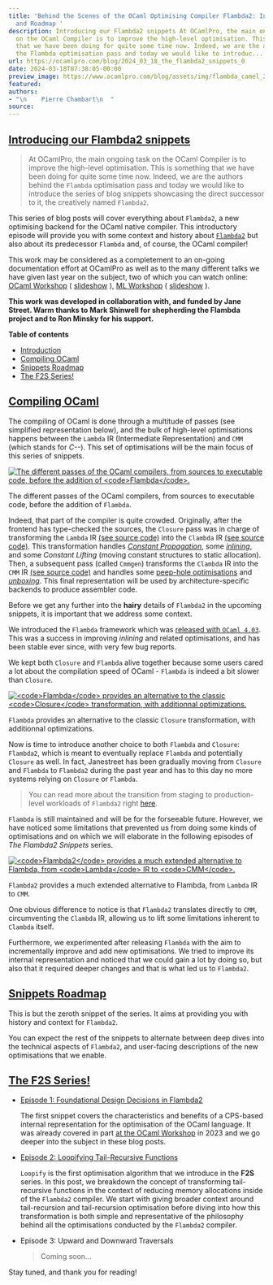 ```yaml
---
title: 'Behind the Scenes of the OCaml Optimising Compiler Flambda2: Introduction
  and Roadmap '
description: Introducing our Flambda2 snippets At OCamlPro, the main ongoing task
  on the OCaml Compiler is to improve the high-level optimisation. This is something
  that we have been doing for quite some time now. Indeed, we are the authors behind
  the Flambda optimisation pass and today we would like to introduc...
url: https://ocamlpro.com/blog/2024_03_18_the_flambda2_snippets_0
date: 2024-03-18T07:38:05-00:00
preview_image: https://www.ocamlpro.com/blog/assets/img/flambda_camel_2023.png
featured:
authors:
- "\n    Pierre Chambart\n  "
source:
---
```


<p></p>
<h2>
<a class="anchor"></a><a href="https://ocamlpro.com/blog/feed#introduction" class="anchor-link">Introducing our Flambda2 snippets</a>
          </h2>
<blockquote>
<p>At OCamlPro, the main ongoing task on the OCaml Compiler is to improve the
high-level optimisation. This is something that we have been doing for quite
some time now. Indeed, we are the authors behind the <code>Flambda</code> optimisation
pass and today we would like to introduce the series of blog snippets
showcasing the direct successor to it, the creatively named <code>Flambda2</code>.</p>
</blockquote>
<p>This series of blog posts will cover everything about <code>Flambda2</code>, a
new optimising backend for the OCaml native compiler. This
introductory episode will provide you with some context and history
about <a href="https://github.com/ocaml-flambda/flambda-backend"><code>Flambda2</code></a>
but also about its predecessor <code>Flambda</code> and, of course, the OCaml
compiler!</p>
<p>This work may be considered as a completement to an on-going documentation
effort at OCamlPro as well as to the many different talks we have given last
year on the subject, two of which you can watch online: <a href="https://www.youtube.com/watch?v=eI5GBpT2Brs">OCaml Workshop</a> ( <a href="https://cambium.inria.fr/seminaires/transparents/20230626.Vincent.Laviron.pdf">slideshow</a> ), <a href="https://www.youtube.com/watch?v=PRb8tRfxX3s">ML
Workshop</a> ( <a href="https://cambium.inria.fr/seminaires/transparents/20230828.Vincent.Laviron.pdf">slideshow</a> ).</p>
<p><strong>This work was developed in collaboration with, and funded by Jane Street.
Warm thanks to Mark Shinwell for shepherding the Flambda project and to Ron
Minsky for his support.</strong></p>
<p></p><div>
<strong>Table of contents</strong>
<ul>
<li><a href="https://ocamlpro.com/blog/feed#introduction">Introduction</a>
</li>
<li><a href="https://ocamlpro.com/blog/feed#compiling">Compiling OCaml</a>
</li>
<li><a href="https://ocamlpro.com/blog/feed#roadmap">Snippets Roadmap</a>
</li>
<li><a href="https://ocamlpro.com/blog/feed#listing">The F2S Series!</a>

</li>
</ul>
<h2>
<a class="anchor"></a><a href="https://ocamlpro.com/blog/feed#compiling" class="anchor-link">Compiling OCaml</a>
          </h2>
<p>The compiling of OCaml is done through a multitude of passes (see simplified
representation below), and the bulk of high-level optimisations happens between
the <code>Lambda</code> IR (Intermediate Representation) and <code>CMM</code> (which stands
for <em>C--</em>). This set of optimisations will be the main focus of this series of
snippets.</p>
<p>
</p><div class="figure">
  <p>
    <a href="https://ocamlpro.com/blog/assets/img/flambda2_snippets_ep0_figure3_1.png">
      <img src="https://ocamlpro.com/blog/assets/img/flambda2_snippets_ep0_figure3_1.png" alt="The different passes of the OCaml compilers, from sources to executable code, before the addition of &lt;code&gt;Flambda&lt;/code&gt;."/>
    </a>
    </p><div class="caption">
      The different passes of the OCaml compilers, from sources to executable code, before the addition of <code>Flambda</code>.
    </div>
  
</div>

<p>Indeed, that part of the compiler is quite crowded. Originally, after
the frontend has type-checked the sources, the <code>Closure</code> pass was in
charge of transforming the <code>Lambda</code> IR <a href="https://github.com/ocaml/ocaml/blob/34cf5aafcedc2f7895c7f5f0ac27c7e58e4f4adf/lambda/lambda.mli#L279">(see source
code)</a>
into the <code>Clambda</code> IR <a href="https://github.com/ocaml/ocaml/blob/cce52acc7c7903e92078e9fe40745e11a1b944f0/middle_end/clambda.mli#L57">(see source
code)</a>.
This transformation handles <a href="https://en.wikipedia.org/wiki/Constant_folding"><em>Constant
Propagation</em></a>, some
<a href="https://en.wikipedia.org/wiki/Inline_expansion"><em>inlining</em></a>, and some
<em>Constant Lifting</em> (moving constant structures to static
allocation). Then, a subsequent pass (called <code>Cmmgen</code>) transforms the
<code>Clambda</code> IR into the <code>CMM</code> IR <a href="https://github.com/ocaml/ocaml/blob/cce52acc7c7903e92078e9fe40745e11a1b944f0/asmcomp/cmm.mli#L168">(see source
code)</a>
and handles some <a href="https://en.wikipedia.org/wiki/Peephole_optimization">peep-hole
optimisations</a> and
<a href="https://en.wikipedia.org/wiki/Boxing_(computer_science)"><em>unboxing</em></a>. This final representation will be used by architecture-specific
backends to produce assembler code.</p>
<p>Before we get any further into the <strong>hairy</strong> details of <code>Flambda2</code> in the
upcoming snippets, it is important that we address some context.</p>
<p>We introduced the <code>Flambda</code> framework which was <a href="https://blog.janestreet.com/flambda/">released with <code>OCaml 4.03</code></a>. This was a success in improving
<em>inlining</em> and related optimisations, and has been stable ever since,
with very few bug reports.</p>
<p>We kept both <code>Closure</code> and <code>Flambda</code> alive together because some users cared a
lot about the compilation speed of OCaml - <code>Flambda</code> is indeed a bit slower
than <code>Closure</code>.</p>
<p>
</p><div class="figure">
  <p>
    <a href="https://ocamlpro.com/blog/assets/img/flambda2_snippets_ep0_figure3_2.png">
      <img src="https://ocamlpro.com/blog/assets/img/flambda2_snippets_ep0_figure3_2.png" alt="&lt;code&gt;Flambda&lt;/code&gt; provides an alternative to the classic &lt;code&gt;Closure&lt;/code&gt; transformation, with additionnal optimizations."/>
    </a>
    </p><div class="caption">
      <code>Flambda</code> provides an alternative to the classic <code>Closure</code> transformation, with additionnal optimizations.
    </div>
  
</div>

<p>Now is time to introduce another choice to both <code>Flambda</code> and <code>Closure</code>:
<code>Flambda2</code>, which is meant to eventually replace <code>Flambda</code> and potentially
<code>Closure</code> as well. In fact, Janestreet has been gradually moving from <code>Closure</code>
and <code>Flambda</code> to <code>Flambda2</code> during the past year and has to this day no more
systems relying on <code>Closure</code> or <code>Flambda</code>.</p>
<blockquote>
<p>You can read more about the transition from staging to production-level
workloads of <code>Flambda2</code> right <a href="https://ocamlpro.com/blog/2023_06_30_2022_at_ocamlpro/#flambda">here</a>.</p>
</blockquote>
<p><code>Flambda</code> is still maintained and will be for the forseeable future. However,
we have noticed some limitations that prevented us from doing some kinds of
optimisations and on which we will elaborate in the following episodes of <em>The
Flambda2 Snippets</em> series.</p>
<p>
</p><div class="figure">
  <p>
    <a href="https://ocamlpro.com/blog/assets/img/flambda2_snippets_ep0_figure3.png">
      <img src="https://ocamlpro.com/blog/assets/img/flambda2_snippets_ep0_figure3.png" alt="&lt;code&gt;Flambda2&lt;/code&gt; provides a much extended alternative to Flambda, from &lt;code&gt;Lambda&lt;/code&gt; IR to &lt;code&gt;CMM&lt;/code&gt;."/>
    </a>
    </p><div class="caption">
      <code>Flambda2</code> provides a much extended alternative to Flambda, from <code>Lambda</code> IR to <code>CMM</code>.
    </div>
  
</div>

<p>One obvious difference to notice is that <code>Flambda2</code> translates directly to <code>CMM</code>,
circumventing the <code>Clambda</code> IR, allowing us to lift some limitations inherent
to <code>Clambda</code> itself.</p>
<p>Furthermore, we experimented after releasing <code>Flambda</code> with the aim to
incrementally improve and add new optimisations. We tried to improve its
internal representation and noticed that we could gain a lot by doing so, but
also that it required deeper changes and that is what led us to <code>Flambda2</code>.</p>
<h2>
<a class="anchor"></a><a href="https://ocamlpro.com/blog/feed#roadmap" class="anchor-link">Snippets Roadmap</a>
          </h2>
<p>This is but the zeroth snippet of the series. It aims at providing you with
history and context for <code>Flambda2</code>.</p>
<p>You can expect the rest of the snippets to alternate between deep dives into the
technical aspects of <code>Flambda2</code>, and user-facing descriptions of the new
optimisations that we enable.</p>
<h2>
<a class="anchor"></a><a href="https://ocamlpro.com/blog/feed#listing" class="anchor-link">The F2S Series!</a>
          </h2>
<ul>
<li>
<p><a href="https://ocamlpro.com/blog/2024_01_31_the_flambda2_snippets_1">Episode 1: Foundational Design Decisions in Flambda2</a></p>
<p>The first snippet covers the characteristics and benefits of a CPS-based
internal representation for the optimisation of the OCaml language. It was
already covered in part <a href="https://icfp23.sigplan.org/details/ocaml-2023-papers/8/Efficient-OCaml-compilation-with-Flambda-2">at the OCaml
Workshop</a>
in 2023 and we go deeper into the subject in these blog posts.</p>
</li>
<li>
<p><a href="https://ocamlpro.com/blog/2024_05_07_the_flambda2_snippets_2">Episode 2: Loopifying Tail-Recursive Functions</a></p>
<p><code>Loopify</code> is the first optimisation algorithm that we introduce in the <strong>F2S</strong>
series. In this post, we breakdown the concept of transforming tail-recursive
functions in the context of reducing memory allocations inside of the
<code>Flambda2</code> compiler. We start with giving broader context around
tail-recursion and tail-recursion optimisation before diving into how this
transformation is both simple and representative of the philosophy behind all
the optimisations conducted by the <code>Flambda2</code> compiler.</p>
</li>
<li>
<p>Episode 3: Upward and Downward Traversals</p>
<blockquote>
<p>Coming soon...</p>
</blockquote>
</li>
</ul>
<p>Stay tuned, and thank you for reading!</p>
</div>

